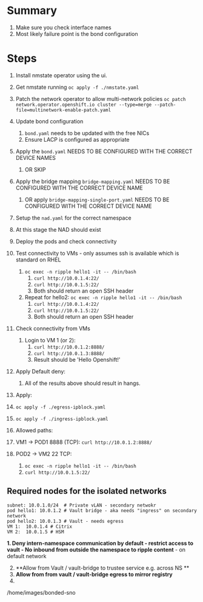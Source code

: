 # Summary
1. Make sure you check interface names
2. Most likely failure point is the bond configuration

# Steps

1. Install nmstate operator using the ui.

2. Get nmstate running `oc apply -f ./nmstate.yaml`

2. Patch the network operator to allow multi-network policies
`oc patch network.operator.openshift.io cluster --type=merge --patch-file=multinetwork-enable-patch.yaml`

3. Update bond configuration
   1. `bond.yaml` needs to be updated with the free NICs
   2. Ensure LACP is configured as appropriate

4. Apply the `bond.yaml` NEEDS TO BE CONFIGURED WITH THE CORRECT DEVICE NAMES
   1. OR SKIP 
5. Apply the bridge mapping `bridge-mapping.yaml`  NEEDS TO BE CONFIGURED WITH THE CORRECT DEVICE NAME
   1. OR apply `bridge-mapping-single-port.yaml` NEEDS TO BE CONFIGURED WITH THE CORRECT DEVICE NAME
6. Setup the `nad.yaml` for the correct namespace
7. At this stage the NAD should exist
8. Deploy the pods and check connectivity
9. Test connectivity to VMs - only assumes ssh is available which is standard on RHEL
   1.  `oc exec -n ripple hello1 -it -- /bin/bash`
       1.  `curl http://10.0.1.4:22/`
       2.  `curl http://10.0.1.5:22/`
       3.  Both should return an open SSH header
   2.  Repeat for hello2: `oc exec -n ripple hello1 -it -- /bin/bash`
       1.  `curl http://10.0.1.4:22/`
       2.  `curl http://10.0.1.5:22/`
       3.  Both should return an open SSH header
10. Check connectivity from VMs
    1.  Login to VM 1 (or 2):
        1.  `curl http://10.0.1.2:8888/`
        2.  `curl http://10.0.1.3:8888/`
        3.  Result should be 'Hello Openshift!'
11. Apply Default deny:
    1.  All of the results above should result in hangs.
12. Apply:
  1. `oc apply -f ./egress-ipblock.yaml`
  2. `oc apply -f ./ingress-ipblock.yaml`
13. Allowed paths:
  1. VM1 -> POD1 8888 (TCP): `curl http://10.0.1.2:8888/`
  2. POD2 -> VM2 22 TCP:
     1. `oc exec -n ripple hello1 -it -- /bin/bash`
     2. `curl http://10.0.1.5:22/`

## Required nodes for the isolated networks
```
subnet: 10.0.1.0/24  # Private vLAN - secondary netwokr
pod hello1: 10.0.1.2 # Vault bridge - aka needs "ingress" on secondary network
pod hello2: 10.0.1.3 # Vault - needs egress 
VM 1:  10.0.1.4 # Citrix
VM 2:  10.0.1.5 # HSM
```


**1. Deny intern-namespace communication by default - restrict access to vault - No inbound from outside the namespace to ripple content** - on default network

2. **Allow from Vault / vault-bridge to trustee service  e.g. across NS **
3. **Allow from from vault / vault-bridge egress to mirror registry**
4. 



/home/images/bonded-sno